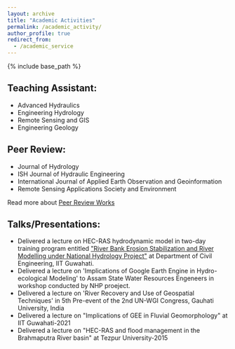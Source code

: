 ```yaml
---
layout: archive
title: "Academic Activities"
permalink: /academic_activity/
author_profile: true
redirect_from:
  - /academic_service
---
```


{% include base_path %}

## Teaching Assistant:
* Advanced Hydraulics
* Engineering Hydrology 
* Remote Sensing and GIS
* Engineering Geology

## Peer Review: 
* Journal of Hydrology
* ISH Journal of Hydraulic Engineering
* International Journal of Applied Earth Observation and Geoinformation
* Remote Sensing Applications Society and Environment

Read more about [Peer Review Works](https://www.webofscience.com/wos/author/record/ABE-8668-2022)

## Talks/Presentations:
* Delivered a lecture on HEC-RAS hydrodynamic model in two-day training program entitled ["River Bank Erosion Stabilization and River Modelling under National Hydrology Project"](https://twitter.com/NHPConnect/status/1572818797282533376) at Department of Civil Engineering, IIT Guwahati.
* Delivered a lecture on 'Implications of Google Earth Engine in Hydro-ecological Modeling' to Assam State Water Resources Engeneers in workshop conducted by NHP proeject.
* Delivered a lecture on 'River Recovery and Use of Geospatial Techniques' in 5th Pre-event of the 2nd UN-WGI Congress, Gauhati University, India
* Delivered a lecture on "Implications of GEE in Fluvial Geomorphology" at IIT Guwahati-2021
* Delivered a lecture on "HEC-RAS and flood management in the Brahmaputra River basin" at Tezpur University-2015




